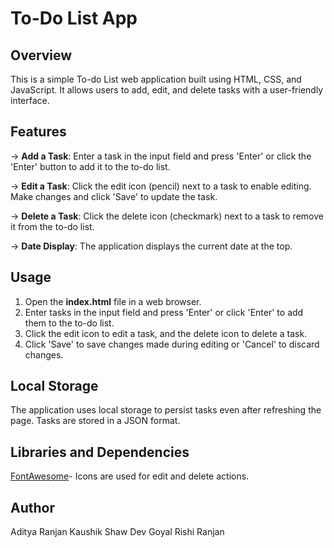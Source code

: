 # To-Do List App

## Overview
This is a simple To-do List web application built using HTML, CSS, and JavaScript. It allows users to add, edit, and delete tasks with a user-friendly interface.

## Features
-> **Add a Task**: Enter a task in the input field and press 'Enter' or click the 'Enter' button to add it to the to-do list.

-> **Edit a Task**: Click the edit icon (pencil) next to a task to enable editing. Make changes and click 'Save' to update the task.

-> **Delete a Task**: Click the delete icon (checkmark) next to a task to remove it from the to-do list.

-> **Date Display**: The application displays the current date at the top.

## Usage
1. Open the **index.html** file in a web browser.
2. Enter tasks in the input field and press 'Enter' or click 'Enter' to add them to the to-do list.
3. Click the edit icon to edit a task, and the delete icon to delete a task.
4. Click 'Save' to save changes made during editing or 'Cancel' to discard changes.

## Local Storage
The application uses local storage to persist tasks even after refreshing the page. Tasks are stored in a JSON format.

## Libraries and Dependencies
[FontAwesome](https://fontawesome.com/)-  Icons are used for edit and delete actions.

## Author
Aditya Ranjan
Kaushik Shaw
Dev Goyal
Rishi Ranjan
